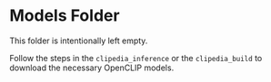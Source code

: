 # Models Folder

This folder is intentionally left empty.

Follow the steps in the `clipedia_inference` or the `clipedia_build` to download the necessary OpenCLIP models.